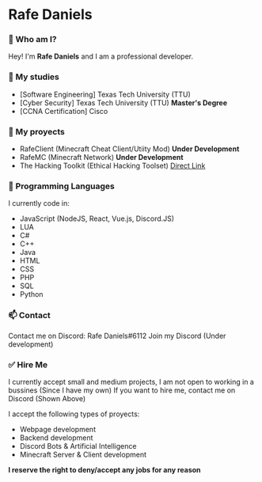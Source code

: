 # Rafe Daniels

### 👋 Who am I?
Hey! I'm **Rafe Daniels** and I am a professional developer.

### 👀 My studies
- [Software Engineering] Texas Tech University (TTU)
- [Cyber Security] Texas Tech University (TTU) **Master's Degree**
- [CCNA Certification] Cisco

### 🌱 My proyects
- RafeClient (Minecraft Cheat Client/Utiity Mod) **Under Development**
- RafeMC (Minecraft Network) **Under Development**
- The Hacking Toolkit (Ethical Hacking Toolset) [Direct Link](https://github.com/RafaTech-Dev/the-hacking-toolkit)

### 💞️ Programming Languages
I currently code in:
- JavaScript (NodeJS, React, Vue.js, Discord.JS)
- LUA
- C#
- C++
- Java
- HTML
- CSS
- PHP
- SQL
- Python

### 📫 Contact
Contact me on Discord: Rafe Daniels#6112
Join my Discord (Under development)

### ✅ Hire Me
I currently accept small and medium projects, I am not open to working in a bussines (Since I have my own)
If you want to hire me, contact me on Discord (Shown Above)

I accept the following types of proyects:
- Webpage development
- Backend development
- Discord Bots & Artificial Intelligence
- Minecraft Server & Client development

**I reserve the right to deny/accept any jobs for any reason**
